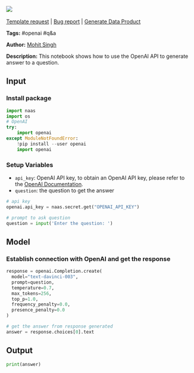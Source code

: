 <a href="https://app.naas.ai/user-redirect/naas/downloader?url=https://raw.githubusercontent.com/jupyter-naas/awesome-notebooks/master/OpenAI/OpenAI_Generate_Q%26A.ipynb" target="_parent"><img src="https://naasai-public.s3.eu-west-3.amazonaws.com/open_in_naas.svg"/></a><br><br><a href="https://github.com/jupyter-naas/awesome-notebooks/issues/new?assignees=&labels=&template=template-request.md&title=Tool+-+Action+of+the+notebook+">Template request</a> | <a href="https://github.com/jupyter-naas/awesome-notebooks/issues/new?assignees=&labels=bug&template=bug_report.md&title=OpenAI+-+Generate+Q&A:+Error+short+description">Bug report</a> | <a href="https://app.naas.ai/user-redirect/naas/downloader?url=https://raw.githubusercontent.com/jupyter-naas/awesome-notebooks/master/Naas/Naas_Start_data_product.ipynb" target="_parent">Generate Data Product</a>

**Tags:** #openai #q&a 

**Author:** [Mohit Singh](https://www.linkedin.com/in/mohwits/)

**Description:** This notebook shows how to use the OpenAI API to generate answer to a question.

## Input

### Install package


```python
import naas
import os
# OpenAI
try:
    import openai
except ModuleNotFoundError:
    !pip install --user openai
    import openai
```

### Setup Variables
- `api_key`: OpenAI API key, to obtain an OpenAI API key, please refer to the [OpenAI Documentation](https://openai.com/docs/).
- `question`: the question to get the answer


```python
# api key
openai.api_key = naas.secret.get("OPENAI_API_KEY")

# prompt to ask question
question = input('Enter the question: ')
```

## Model

### Establish connection with OpenAI and get the response


```python
response = openai.Completion.create(
  model="text-davinci-003",
  prompt=question,
  temperature=0.7,
  max_tokens=256,
  top_p=1.0,
  frequency_penalty=0.0,
  presence_penalty=0.0
)
```


```python
# get the answer from response generated
answer = response.choices[0].text
```

## Output


```python
print(answer)
```
